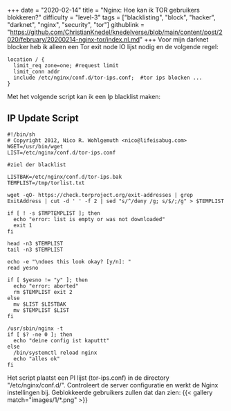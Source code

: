 +++
date = "2020-02-14"
title = "Nginx: Hoe kan ik TOR gebruikers blokkeren?"
difficulty = "level-3"
tags = ["blacklisting", "block", "hacker", "darknet", "nginx", "security", "tor"]
githublink = "https://github.com/ChristianKnedel/knedelverse/blob/main/content/post/2020/february/20200214-nginx-tor/index.nl.md"
+++
Voor mijn darknet blocker heb ik alleen een Tor exit node IO lijst nodig en de volgende regel:
```
location / { 
  limit_req zone=one; #request limit 
  limit_conn addr 
  include /etc/nginx/conf.d/tor-ips.conf;  #tor ips blocken ... 
}

```
Met het volgende script kan ik een Ip blacklist maken:
## IP Update Script

```
#!/bin/sh 
# Copyright 2012, Nico R. Wohlgemuth <nico@lifeisabug.com> WGET=/usr/bin/wget 
LIST=/etc/nginx/conf.d/tor-ips.conf 

#ziel der blacklist 

LISTBAK=/etc/nginx/conf.d/tor-ips.bak 
TEMPLIST=/tmp/torlist.txt 

wget -qO- https://check.torproject.org/exit-addresses | grep ExitAddress | cut -d ' ' -f 2 | sed "s/^/deny /g; s/$/;/g" > $TEMPLIST 

if [ ! -s $TMPTEMPLIST ]; then 
  echo "error: list is empty or was not downloaded" 
  exit 1 
fi 

head -n3 $TEMPLIST 
tail -n3 $TEMPLIST 

echo -e "\ndoes this look okay? [y/n]: " 
read yesno 

if [ $yesno != "y" ]; then 
  echo "error: aborted" 
  rm $TEMPLIST exit 2 
else 
  mv $LIST $LISTBAK 
  mv $TEMPLIST $LIST 
fi 

/usr/sbin/nginx -t 
if [ $? -ne 0 ]; then 
  echo "deine config ist kaputtt" 
else 
  /bin/systemctl reload nginx 
  echo "alles ok" 
fi

```
Het script plaatst een PI lijst (tor-ips.conf) in de directory "/etc/nginx/conf.d/". Controleert de server configuratie en werkt de Nginx instellingen bij. Geblokkeerde gebruikers zullen dat dan zien:
{{< gallery match="images/1/*.png" >}}